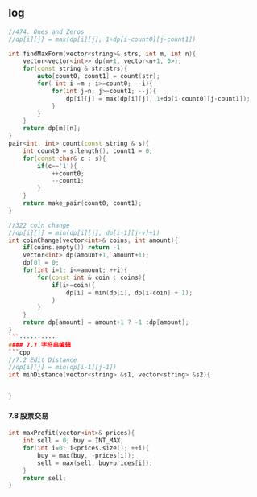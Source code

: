 <!--
 * @Author: liu kang
 * @Date: 2024-06-19 23:27:25
 * @LastEditors: fade
 * @LastEditTime: 2024-06-21 00:45:14
 * @FilePath: \Notes\log\daylog\2024-06-19.md
 * @Description: 
 * 
 * Copyright (c) 2024 by ${git_name_email}, All Rights Reserved. 
-->
## log
```cpp
//474. Ones and Zeros
//dp[i][j] = max(dp[i][j], 1+dp[i-count0][j-count1])

int findMaxForm(vector<string>& strs, int m, int n){
    vector<vector<int>> dp(m+1, vector<n+1, 0>);
    for(const string & str:strs){
        auto[count0, count1] = count(str);
        for( int i =m ; i>=count0; --i){
            for(int j=n; j>=count1; --j){
                dp[i][j] = max(dp[i][j], 1+dp[i-count0][j-count1]);
            }
        }
    }
    return dp[m][n];
}
pair<int, int> count(const string & s){
    int count0 = s.length(), count1 = 0;
    for(const char& c : s){
        if(c=='1'){
            ++count0;
            --count1;
        }
    }
    return make_pair(count0, count1);
}

//322 coin change 
//dp[i][j] = min(dp[i][j], dp[i-1][j-v]+1)
int coinChange(vector<int>& coins, int amount){
    if(coins.empty()) return -1;
    vector<int> dp(amount+1, amount+1);
    dp[0] = 0;
    for(int i=1; i<=amount; ++i){
        for(const int & coin : coins){
            if(i>=coin){
                dp[i] = min(dp[i], dp[i-coin] + 1);
            }
        }
    }
    return dp[amount] = amount+1 ? -1 :dp[amount];
}
```··········
#### 7.7 字符串编辑
```cpp
//7.2 Edit Distance
//dp[i][j] = min(dp[i-1][j-1])
int minDistance(vector<string> &s1, vector<string> &s2){


}

```
#### 7.8 股票交易
```cpp
int maxProfit(vector<int>& prices){
    int sell = 0; buy = INT_MAX;
    for(int i=0; i<prices.size(); ++i){
        buy = max(buy, -prices[i]);
        sell = max(sell, buy+prices[i]);
    }
    return sell;
}

```
